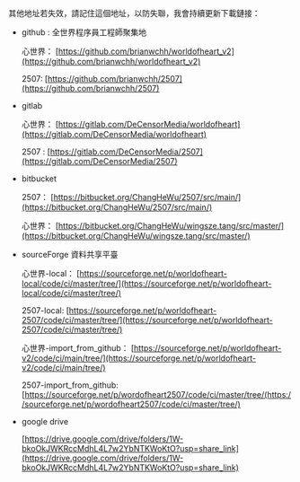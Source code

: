 其他地址若失效，請記住這個地址，以防失聯，我會持續更新下載鏈接：


-  github : 全世界程序員工程師聚集地 

    心世界： [https://github.com/brianwchh/worldofheart_v2](https://github.com/brianwchh/worldofheart_v2)

    2507: [https://github.com/brianwchh/2507](https://github.com/brianwchh/2507)


- gitlab 

    心世界： [https://gitlab.com/DeCensorMedia/worldofheart](https://gitlab.com/DeCensorMedia/worldofheart)

    2507 : [https://gitlab.com/DeCensorMedia/2507](https://gitlab.com/DeCensorMedia/2507)


- bitbucket 

    2507： [https://bitbucket.org/ChangHeWu/2507/src/main/](https://bitbucket.org/ChangHeWu/2507/src/main/)  

    心世界： [https://bitbucket.org/ChangHeWu/wingsze.tang/src/master/](https://bitbucket.org/ChangHeWu/wingsze.tang/src/master/)


- sourceForge 資料共享平臺

    心世界-local： [https://sourceforge.net/p/worldofheart-local/code/ci/master/tree/](https://sourceforge.net/p/worldofheart-local/code/ci/master/tree/)

    2507-local: [https://sourceforge.net/p/worldofheart-2507/code/ci/master/tree/](https://sourceforge.net/p/worldofheart-2507/code/ci/master/tree/)

    心世界-import_from_github： [https://sourceforge.net/p/worldofheart-v2/code/ci/main/tree/](https://sourceforge.net/p/worldofheart-v2/code/ci/main/tree/)

    2507-import_from_github: [https://sourceforge.net/p/wordofheart2507/code/ci/master/tree/(https://sourceforge.net/p/wordofheart2507/code/ci/master/tree/)




- google drive 

    [https://drive.google.com/drive/folders/1W-bkoOkJWKRccMdhL4L7w2YbNTKWoKtO?usp=share_link](https://drive.google.com/drive/folders/1W-bkoOkJWKRccMdhL4L7w2YbNTKWoKtO?usp=share_link)
